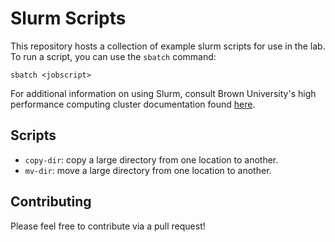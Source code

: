 # Slurm Scripts

This repository hosts a collection of example slurm scripts for use in the lab.
To run a script, you can use the `sbatch` command:

```shell
sbatch <jobscript>
```
For additional information on using Slurm, consult Brown University's high
performance computing cluster documentation found
[here](https://docs.ccv.brown.edu/oscar/submitting-jobs/batch).

## Scripts

- `copy-dir`: copy a large directory from one location to another.
- `mv-dir`: move a large directory from one location to another.

## Contributing

Please feel free to contribute via a pull request!
